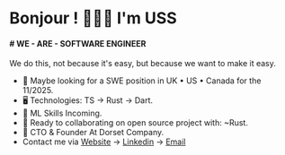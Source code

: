 Bonjour ! 👦🏾🤝 I'm USS
=======================================================================================================================================

#### # WE - ARE - SOFTWARE ENGINEER
We do this, not because it's easy, but because we want to make it easy.

* 👀 Maybe looking for a SWE position in UK • US • Canada for the 11/2025.
* 🖥️ Technologies: TS → Rust → Dart.
* 🌱 ML Skills Incoming.
* 🤝 Ready to collaborating on open source project with: ~Rust.
* 🪽 CTO & Founder At Dorset Company.
* Contact me via [Website](https://uss-franckmekoulou.web.app/) → [Linkedin](https://www.linkedin.com/in/franck-mekoulou/) → [Email](mailto:franckmekoulou.dev@hotmail.com)

